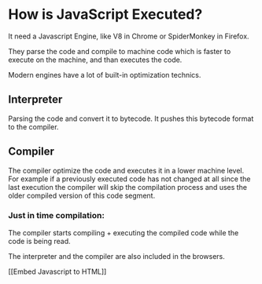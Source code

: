 # How is JavaScript Executed?

It need a Javascript Engine, like V8 in Chrome or SpiderMonkey in Firefox. 

They parse the code and compile to machine code which is faster to execute on the machine, and than executes the code. 

Modern engines have a lot of built-in optimization technics.  

## Interpreter
Parsing the code and convert it to bytecode. It pushes this bytecode format to the compiler. 
## Compiler
The compiler optimize the code and executes it in a lower machine level. For example if a previously executed code has not changed at all since the last execution the compiler will skip the compilation process and uses the older compiled version of this code segment. 

### Just in time compilation:
The compiler starts compiling + executing the compiled code while the code is being read. 

The interpreter and the compiler are also included in the browsers. 




[[Embed Javascript to HTML]]